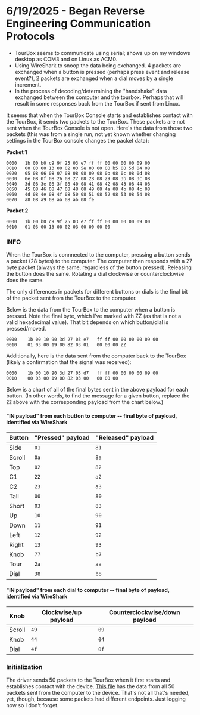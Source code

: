 # 6/19/2025 - Began Reverse Engineering Communication Protocols
- TourBox seems to communicate using serial; shows up on my windows desktop as COM3 and on Linux as ACM0.
- Using WireShark to snoop the data being exchanged. 4 packets are exchanged when a button is pressed (perhaps press event and release event?), 2 packets are exchanged when a dial moves by a single increment.
- In the process of decoding/determining the "handshake" data exchanged between the computer and the tourbox. Perhaps that will result in some responses back from the TourBox if sent from Linux.

It seems that when the TourBox Console starts and establishes contact with the TourBox, it sends two packets to the TourBox. These packets are not sent when the TourBox Console is not open.
Here's the data from those two packets (this was from a single run, not yet known whether changing settings in the TourBox console changes the packet data):

**Packet 1**
```
0000   1b 00 b0 c9 9f 25 03 e7 ff ff 00 00 00 00 09 00
0010   00 03 00 13 00 02 03 5e 00 00 00 b5 00 5d 04 08
0020   05 08 06 08 07 08 08 08 09 08 0b 08 0c 08 0d 08
0030   0e 08 0f 08 26 08 27 08 28 08 29 08 3b 08 3c 08
0040   3d 08 3e 08 3f 08 40 08 41 08 42 08 43 08 44 08
0050   45 08 46 08 47 08 48 08 49 08 4a 08 4b 08 4c 08
0060   4d 08 4e 08 4f 08 50 08 51 08 52 08 53 08 54 08
0070   a8 08 a9 08 aa 08 ab 08 fe
```

**Packet 2**
```
0000   1b 00 b0 c9 9f 25 03 e7 ff ff 00 00 00 00 09 00
0010   01 03 00 13 00 02 03 00 00 00 00
```

### INFO
When the TourBox is connnected to the computer, pressing a button sends a packet (28 bytes) to the computer. The computer then responds with a 27 byte packet (always the same, regardless of the button
pressed). Releasing the button does the same. Rotating a dial clockwise or counterclockwise does the same.

The only differences in packets for different buttons or dials is the final bit of the packet sent from the TourBox to the computer.

Below is the data from the TourBox to the computer when a button is pressed. Note the final byte, which I've marked with ZZ (as that is not a valid hexadecimal value). That bit depends on which button/dial is pressed/moved.

```
0000    1b 00 10 90 3d 27 03 e7   ff ff 00 00 00 00 09 00
0010    01 03 00 19 00 82 03 01   00 00 00 ZZ
```

Additionally, here is the data sent from the computer back to the TourBox (likely a confirmation that the signal was received):

```
0000    1b 00 10 90 3d 27 03 d7   ff ff 00 00 00 00 09 00
0010    00 03 00 19 00 82 03 00   00 00 00
```

Below is a chart of all of the final bytes sent in the above payload for each button. (In other words, to find the message for a given button, replace the `ZZ` above with the corresponding payload from the chart below.)

#### "IN payload" from each button to computer -- final byte of payload, identified via WireShark

| Button | "Pressed" payload | "Released" payload |
| ------ | ----------------- | ------------------ |
|  Side  |       `01`        |        `81`        |
| Scroll |       `0a`        |        `8a`        |
|  Top   |       `02`        |        `82`        |
|   C1   |       `22`        |        `a2`        |
|   C2   |       `23`        |        `a3`        |
|  Tall  |       `00`        |        `80`        |
| Short  |       `03`        |        `83`        |
|   Up   |       `10`        |        `90`        |
|  Down  |       `11`        |        `91`        |
|  Left  |       `12`        |        `92`        |
| Right  |       `13`        |        `93`        |
|  Knob  |       `77`        |        `b7`        |
|  Tour  |       `2a`        |        `aa`        |
|  Dial  |       `38`        |        `b8`        |

#### "IN payload" from each dial to computer -- final byte of payload, identified via WireShark

|  Knob  | Clockwise/up payload | Counterclockwise/down payload |
| ------ | -------------------- | ----------------------------- |
| Scroll |         `49`         |             `09`              |
|  Knob  |         `44`         |             `04`              |
|  Dial  |         `4f`         |             `0f`              |

### Initialization 

The driver sends 50 packets to the TourBox when it first starts and establishes contact with the device. [This file](https://drive.google.com/file/d/10ddHfv6FbuVyspGmnPC3YI9mbxwCd4l2/view?usp=sharing) has the data from all 50 packets sent from the computer to the device. That's not all that's needed, yet, though, because some packets had different endpoints. Just logging now so I don't forget. 

